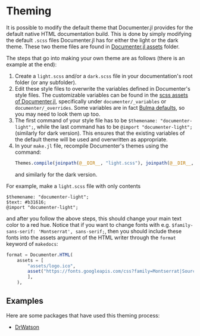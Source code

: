 # Theming

<!-- TODO: change namings to not have "documenter" -->
<!-- TODO: add final links for Julia dynamics once this is done -->

It is possible to modify the default theme that Documenter.jl provides for the default native HTML documentation build.
This is done by simply modifying the default `.scss` files Documenter.jl has for either the light or the dark theme.
These two theme files are found in [Documenter.jl assets](https://github.com/JuliaDocs/Documenter.jl/tree/master/assets/html/scss) folder.

The steps that go into making your own theme are as follows (there is an example at the end):

1. Create a `light.scss` and/or a `dark.scss` file in your documentation's root folder (or any subfolder).
2. Edit these style files to overwrite the variables defined in Documenter's style files. The customizable variables can be found in the [scss assets of Documenter.jl](
https://github.com/JuliaDocs/Documenter.jl/tree/master/assets/html/scss), specifically under `documenter/_variables` or `documenter/_overrides`. Some variables are in fact [Bulma defaults](https://bulma.io/documentation/customize/variables/), so you may need to look them up too.
1. The first command of your style file has to be `$themename: "documenter-light";`, while the last command has to be `@import "documenter-light";` (similarly for dark version). This ensures that the existing variables of the default theme will be used and overwritten as appropriate.
3. In your `make.jl` file, recompile Documenter's themes using the command:
   ```julia
   Themes.compile(joinpath(@__DIR__, "light.scss"), joinpath(@__DIR__, "src/assets/themes/documenter-light.css"))
   ```
   and similarly for the dark version.

For example, make a `light.scss` file with only contents
```
$themename: "documenter-light";
$text: #b31616;
@import "documenter-light";
```
and after you follow the above steps, this should change your main text color to a red hue.
Notice that if you want to change fonts with e.g. `$family-sans-serif: 'Montserrat', sans-serif;`, then you should include these fonts into the assets argument of the HTML writer through the `format` keyword of `makedocs`:
```julia
format = Documenter.HTML(
    assets = [
        "assets/logo.ico",
        asset("https://fonts.googleapis.com/css?family=Montserrat|Source+Code+Pro&display=swap", class=:css),
        ],
    ),
```

## Examples
Here are some packages that have used this theming process:
* [DrWatson](https://juliadynamics.github.io/DrWatson.jl/previews/PR127/)
